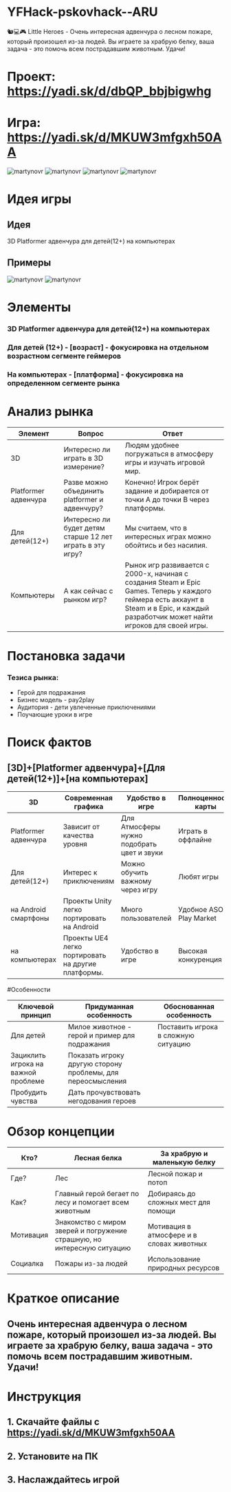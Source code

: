 # YFHack-pskovhack--ARU
🐿️💻🎮 Little Heroes - Очень интересная адвенчура о лесном пожаре, который произошел из-за людей. Вы играете за храбрую белку, ваша задача - это помочь всем пострадавшим животным. Удачи!

# Проект: https://yadi.sk/d/dbQP_bbjbigwhg
# Игра: https://yadi.sk/d/MKUW3mfgxh50AA

![martynovr](https://raw.githubusercontent.com/martynovr/YFHack-pskovhack--ARU/master/Desktop%20Screenshot%202020.05.10%20-%2021.46.09.83.png) ![martynovr](https://raw.githubusercontent.com/martynovr/YFHack-pskovhack--ARU/master/Desktop%20Screenshot%202020.05.10%20-%2021.47.56.99.png)
![martynovr](https://raw.githubusercontent.com/martynovr/YFHack-pskovhack--ARU/master/Desktop%20Screenshot%202020.05.10%20-%2021.50.35.25.png)
![martynovr](https://raw.githubusercontent.com/martynovr/YFHack-pskovhack--ARU/master/Desktop%20Screenshot%202020.05.10%20-%2021.52.21.29.png)

# Идея игры

## Идея
3D Platformer адвенчура для детей(12+) на компьютерах

## Примеры
![martynovr](https://raw.githubusercontent.com/martynovr/YFHack-pskovhack--ARU/master/1554813484_shrek_2_screen_5.jpg)
![martynovr](https://raw.githubusercontent.com/martynovr/YFHack-pskovhack--ARU/master/b60a3267a983bc2f_zoom%20(1).jpg)

# Элементы
### 3D Platformer адвенчура для детей(12+) на компьютерах
### Для детей (12+) - [возраст] - фокусировка на отдельном возрастном сегменте геймеров
### На компьютерах - [платформа] - фокусировка на определенном сегменте рынка

# Анализ рынка

| Элемент       | Вопрос          | Ответ         |
| ------------- | ------------- | ------------- |
| 3D            | Интересно ли играть в 3D измерение? |Людям удобнее погружаться в атмосферу игры и изучать игровой мир. |
|Platformer адвенчура      | Разве можно объединить platformer и адвенчуру?   |  Конечно! Игрок берёт задание и добирается от точки A до точки B через платформы. |
| Для детей(12+) | Интересно ли будет детям старше 12 лет играть в эту игру?      |  Мы считаем, что в интересных играх можно обойтись и без насилия.|
| Компьютеры          | А как сейчас с рынком игр? |Рынок игр развивается с 2000-x, начиная с создания Steam и Epic Games. Теперь у каждого геймера есть аккаунт в Steam и в Epic, и каждый разработчик может найти игроков для своей игры. |

# Постановка задачи
### Тезиса рынка:
* Герой для подражания
* Бизнес модель - pay2play
* Аудитория - дети увлеченные приключениями 
* Поучающие уроки в игре 

# Поиск фактов
## [3D]+[Platformer адвенчура]+[Для детей(12+)]+[на компьютерах]

| 3D  | Современная графика  | Удобство в игре |Полноценность карты |
| ------------- | ------------- | ------------- | ------------- |
| Platformer адвенчура    |Зависит от качества уровня |  Для Атмосферы нужно подобрать цвет и звуки|Играть в оффлайне|
| Для детей(12+)| Интерес к приключениям      |Можно обучить важному через игру	 | Любят игры |
| на Android смартфоны | Проекты Unity легко портировать на Android    | Много пользователей |Удобное ASO в Play Market|
| на компьютерах | Проекты UE4 легко портировать на другие платформы.    |Удобство в игре| Высокая конкуренция|

#Особенности

| Ключевой принцип  | Придуманная особенность  |Обоснованная особенность |
|------------- |---------------| -------------|
| Для детей      |Милое животное - герой и пример для подражания |Поставить игрока в сложную ситуацию|
| Зациклить игрока на важной проблеме | Показать игроку другую сторону проблемы, для переосмысления  |  |
| Пробудить чувства  | Дать прочувствовать негодования героев  |  |

# Обзор концепции

| Кто?  | Лесная белка |За храбрую и маленькую белку |
|------------- |---------------| -------------|
| Где?      | Лес| Лесной пожар и потоп|
| Как? | Главный герой бегает по лесу и помогает всем животным  | Добираясь до сложных мест для помощи |
| Мотивация | Знакомство с миром зверей и погружение страшную, но интересную ситуацию | Мотивация в атмосфере и в словах животных |
| Социалка   |Пожары из-за людей | Использование природных ресурсов|

# Краткое описание
## Очень интересная адвенчура о лесном пожаре, который произошел из-за людей. Вы играете за храбрую белку, ваша задача - это помочь всем пострадавшим животным. Удачи!

# Инструкция
## 1. Скачайте файлы с https://yadi.sk/d/MKUW3mfgxh50AA
## 2. Установите на ПК
## 3. Наслаждайтесь игрой
